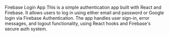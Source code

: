 Firebase Login App
This is a simple authentication app built with React and Firebase. It allows users to log in using either email and password or Google login via Firebase Authentication. The app handles user sign-in, error messages, and logout functionality, using React hooks and Firebase's secure auth system.
